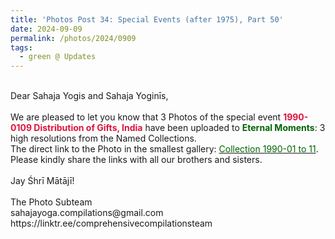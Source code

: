 ```yaml
---
title: 'Photos Post 34: Special Events (after 1975), Part 50'
date: 2024-09-09
permalink: /photos/2024/0909
tags:
  - green @ Updates
---
```


<p>
<br>
Dear Sahaja Yogis and Sahaja Yoginīs,<br>
<br>
We are pleased to let you know that 3 Photos of the special event <font color="Crimson"><b>1990-0109 Distribution of Gifts, India</b></font> have been uploaded to <font color="DarkGreen"><b>Eternal Moments</b></font>: 3 high resolutions from the Named Collections.<br>
The direct link to the Photo in the smallest gallery: <a href="https://eternalmoments.smugmug.com/Collections/Yogi-Mahajan-Collection/1990-01-to-11/"><font color="DarkGreen">Collection 1990-01 to 11</font></a>.<br>
Please kindly share the links with all our brothers and sisters.<br>
<br>
Jay Śhrī Mātājī!<br>
<br>
The Photo Subteam<br>
sahajayoga.compilations@gmail.com<br>
https://linktr.ee/comprehensivecompilationsteam
</p>